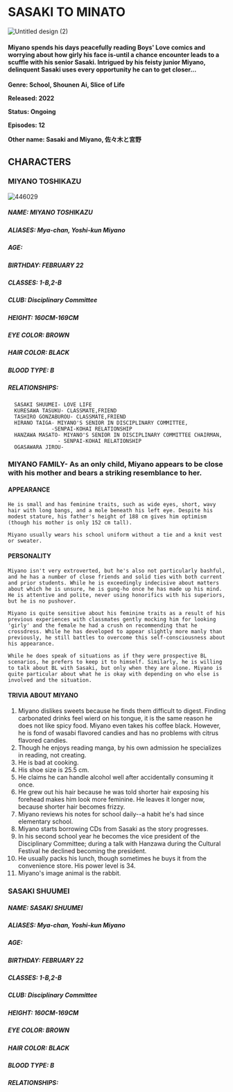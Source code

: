 # SASAKI TO MINATO


![Untitled design (2)](https://user-images.githubusercontent.com/102715509/161361169-bd0f243b-0b3c-4eeb-bbb4-23b2e1d70d1d.png)

#### **Miyano spends his days peacefully reading Boys' Love comics and worrying about how girly his face is-until a chance encounter leads to a scuffle with his senior Sasaki. Intrigued by his feisty junior Miyano, delinquent Sasaki uses every opportunity he can to get closer...**

**Genre: School, Shounen Ai, Slice of Life**

**Released: 2022**

**Status: Ongoing**

**Episodes: 12**

**Other name: Sasaki and Miyano, 佐々木と宮野**

## **CHARACTERS**

### MIYANO TOSHIKAZU


![446029](https://user-images.githubusercontent.com/102715509/161361392-7e5e87a2-9f5e-40bf-87f9-51879b02e06f.jpg)


##### NAME: MIYANO TOSHIKAZU

##### ALIASES: Mya-chan, Yoshi-kun Miyano

##### AGE:

##### BIRTHDAY: FEBRUARY 22

##### CLASSES: 1-B,2-B

##### CLUB: Disciplinary Committee

##### HEIGHT: 160CM-169CM

##### EYE COLOR: BROWN

##### HAIR COLOR: BLACK

##### BLOOD TYPE: B

##### RELATIONSHIPS:   
      SASAKI SHUUMEI- LOVE LIFE
      KURESAWA TASUKU- CLASSMATE,FRIEND
      TASHIRO GONZABUROU- CLASSMATE,FRIEND
      HIRANO TAIGA- MIYANO'S SENIOR IN DISCIPLINARY COMMITTEE,
                  -SENPAI-KOHAI RELATIONSHIP
      HANZAWA MASATO- MIYANO'S SENIOR IN DISCIPLINARY COMMITTEE CHAIRMAN,
                    - SENPAI-KOHAI RELATIONSHIP
      OGASAWARA JIROU-
      
### MIYANO FAMILY- As an only child, Miyano appears to be close with his mother and bears a striking resemblance to her.

#### APPEARANCE 

`He is small and has feminine traits, such as wide eyes, short, wavy hair with long bangs, and a mole beneath his left eye. Despite his modest stature, his father's height of 188 cm gives him optimism (though his mother is only 152 cm tall).`

`Miyano usually wears his school uniform without a tie and a knit vest or sweater.`

#### PERSONALITY

`Miyano isn't very extroverted, but he's also not particularly bashful, and he has a number of close friends and solid ties with both current and prior students. While he is exceedingly indecisive about matters about which he is unsure, he is gung-ho once he has made up his mind. He is attentive and polite, never using honorifics with his superiors, but he is no pushover.`

`Miyano is quite sensitive about his feminine traits as a result of his previous experiences with classmates gently mocking him for looking 'girly' and the female he had a crush on recommending that he crossdress. While he has developed to appear slightly more manly than previously, he still battles to overcome this self-consciousness about his appearance.`

`While he does speak of situations as if they were prospective BL scenarios, he prefers to keep it to himself. Similarly, he is willing to talk about BL with Sasaki, but only when they are alone. Miyano is quite particular about what he is okay with depending on who else is involved and the situation.`

#### TRIVIA ABOUT MIYANO

   1. Miyano dislikes sweets because he finds them difficult to digest. Finding carbonated drinks feel wierd on his tongue, it is the same reason he does not like spicy food. Miyano even takes his coffee black. However, he is fond of wasabi flavored candies and has no problems with citrus flavored candies. 
   2. Though he enjoys reading manga, by his own admission he specializes in reading, not creating.
   3. He is bad at cooking.
   4. His shoe size is 25.5 cm.
   5. He claims he can handle alcohol well after accidentally consuming it once.
   6. He grew out his hair because he was told shorter hair exposing his forehead makes him look more feminine. He leaves it longer now, because shorter hair becomes frizzy.
   7. Miyano reviews his notes for school daily--a habit he's had since elementary school.
   8. Miyano starts borrowing CDs from Sasaki as the story progresses.
   9. In his second school year he becomes the vice president of the Disciplinary Committee; during a talk with Hanzawa during the Cultural Festival he declined becoming the president.
   10. He usually packs his lunch, though sometimes he buys it from the convenience store.
His power level is 34.
   11. Miyano's image animal is the rabbit.



### SASAKI SHUUMEI






##### NAME: SASAKI SHUUMEI

##### ALIASES: Mya-chan, Yoshi-kun Miyano

##### AGE:

##### BIRTHDAY: FEBRUARY 22

##### CLASSES: 1-B,2-B

##### CLUB: Disciplinary Committee

##### HEIGHT: 160CM-169CM

##### EYE COLOR: BROWN

##### HAIR COLOR: BLACK

##### BLOOD TYPE: B

##### RELATIONSHIPS:   
